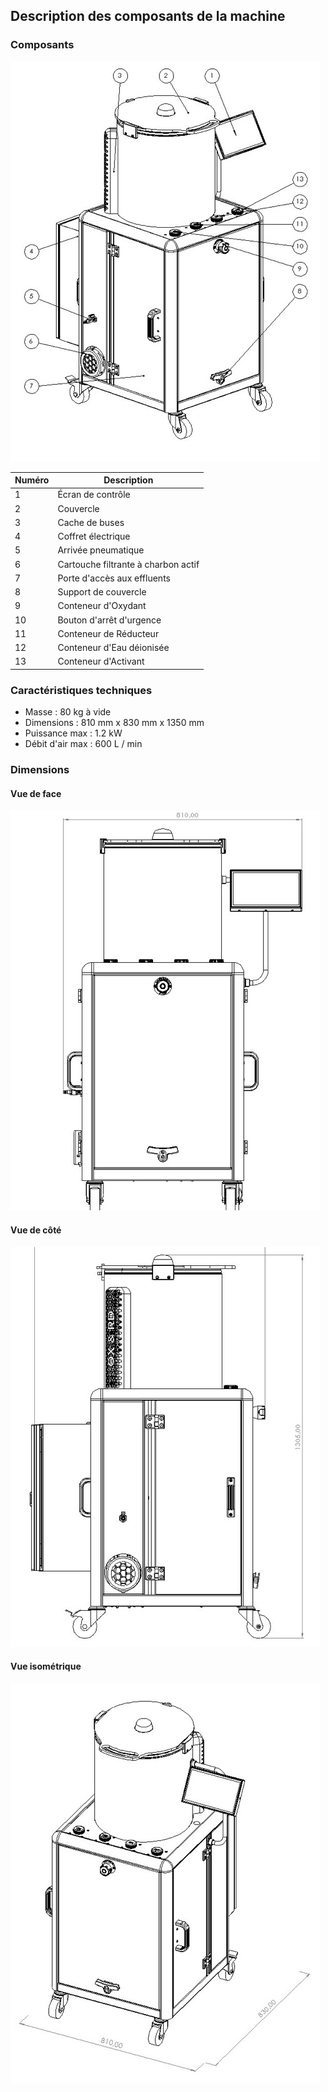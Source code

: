 ## Description des composants de la machine

### Composants

![Vue des composants](elements.jpg)

| Numéro | Description |
| ----- | ----- |
| 1 | Écran de contrôle |
| 2 | Couvercle |
| 3 | Cache de buses |
| 4 | Coffret électrique |
| 5 | Arrivée pneumatique |
| 6 | Cartouche filtrante à charbon actif |
| 7 | Porte d'accès aux effluents |
| 8 | Support de couvercle |
| 9 | Conteneur d'Oxydant |
| 10 | Bouton d'arrêt d'urgence |
| 11 | Conteneur de Réducteur |
| 12 | Conteneur d'Eau déionisée |
| 13 | Conteneur d'Activant |

### Caractéristiques techniques

- Masse : 80 kg à vide
- Dimensions : 810 mm x 830 mm x 1350 mm
- Puissance max : 1.2 kW
- Débit d'air max : 600 L / min

### Dimensions

#### Vue de face

![Vue de face](front_view.jpg)

#### Vue de côté

![Vue de coté](side_view.jpg)

#### Vue isométrique

![Vue isométrique](iso_view.jpg)

